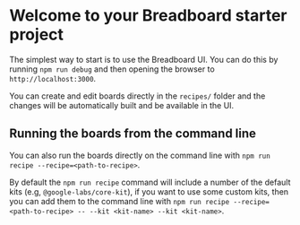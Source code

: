 # Welcome to your Breadboard starter project

The simplest way to start is to use the Breadboard UI. You can do this by running `npm run debug` and then opening the browser to `http://localhost:3000`.

You can create and edit boards directly in the `recipes/` folder and the changes will be automatically built and be available in the UI.

## Running the boards from the command line

You can also run the boards directly on the command line with `npm run recipe --recipe=<path-to-recipe>`.

By default the `npm run recipe` command will include a number of the default kits (e.g, `@google-labs/core-kit`), if you want to use some custom kits, then you can add them to the command line with `npm run recipe --recipe=<path-to-recipe> -- --kit <kit-name> --kit <kit-name>`.
